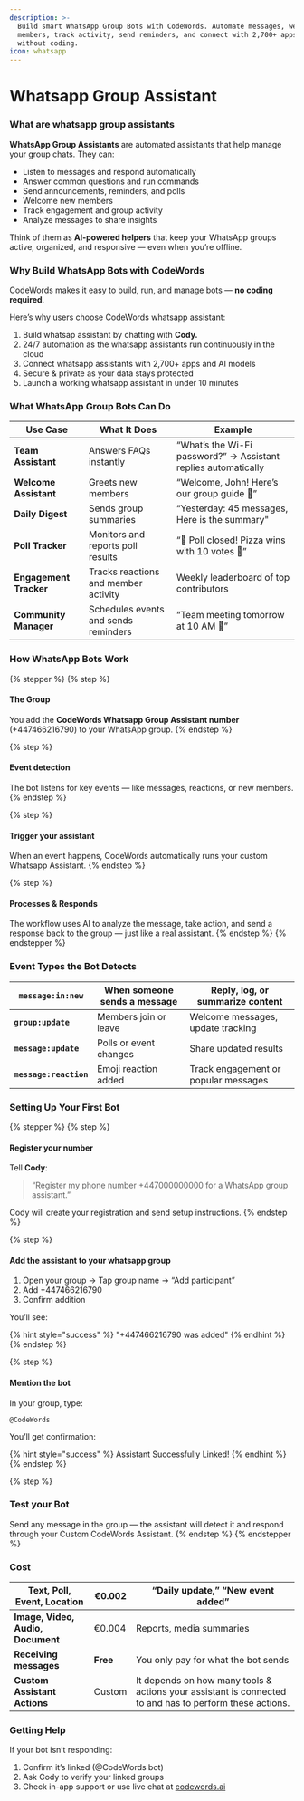 ```yaml
---
description: >-
  Build smart WhatsApp Group Bots with CodeWords. Automate messages, welcome
  members, track activity, send reminders, and connect with 2,700+ apps — all
  without coding.
icon: whatsapp
---
```


# Whatsapp Group Assistant

### What are whatsapp group assistants

**WhatsApp Group Assistants** are automated assistants that help manage your group chats. They can:

* Listen to messages and respond automatically
* Answer common questions and run commands
* Send announcements, reminders, and polls
* Welcome new members
* Track engagement and group activity
* Analyze messages to share insights

Think of them as **AI-powered helpers** that keep your WhatsApp groups active, organized, and responsive — even when you’re offline.

### **Why Build WhatsApp Bots with CodeWords**

CodeWords makes it easy to build, run, and manage bots — **no coding required**.

Here’s why users choose CodeWords whatsapp assistant:

1. Build whatsap assistant by chatting with **Cody.**
2. 24/7 automation as the whatsapp assistants run continuously in the cloud
3. Connect whatsapp assistants with 2,700+ apps and AI models
4. Secure & private as your data stays protected
5. Launch a working whatsapp assistant in under 10 minutes

### **What WhatsApp Group Bots Can Do**

| Use Case               | What It Does                         | Example                                                        |
| ---------------------- | ------------------------------------ | -------------------------------------------------------------- |
| **Team Assistant**     | Answers FAQs instantly               | “What’s the Wi-Fi password?” → Assistant replies automatically |
| **Welcome Assistant**  | Greets new members                   | “Welcome, John! Here’s our group guide 📘”                     |
| **Daily Digest**       | Sends group summaries                | “Yesterday: 45 messages, Here is the summary"                  |
| **Poll Tracker**       | Monitors and reports poll results    | “🎉 Poll closed! Pizza wins with 10 votes 🍕”                  |
| **Engagement Tracker** | Tracks reactions and member activity | Weekly leaderboard of top contributors                         |
| **Community Manager**  | Schedules events and sends reminders | “Team meeting tomorrow at 10 AM 📅”                            |

### **How WhatsApp Bots Work**

{% stepper %}
{% step %}
#### The Group

You add the **CodeWords Whatsapp Group Assistant number** (+447466216790) to your WhatsApp group.
{% endstep %}

{% step %}
#### Event detection

The bot listens for key events — like messages, reactions, or new members.
{% endstep %}

{% step %}
#### Trigger your assistant

When an event happens, CodeWords automatically runs your custom Whatsapp Assistant.
{% endstep %}

{% step %}
#### Processes & Responds

The workflow uses AI to analyze the message, take action, and send a response back to the group — just like a real assistant.
{% endstep %}
{% endstepper %}

### **Event Types the Bot Detects**

| **`message:in:new`**   | When someone sends a message | Reply, log, or summarize content     |
| ---------------------- | ---------------------------- | ------------------------------------ |
| **`group:update`**     | Members join or leave        | Welcome messages, update tracking    |
| **`message:update`**   | Polls or event changes       | Share updated results                |
| **`message:reaction`** | Emoji reaction added         | Track engagement or popular messages |

### **Setting Up Your First Bot**

{% stepper %}
{% step %}
#### **Register your number**

Tell **Cody**:

> “Register my phone number +447000000000 for a WhatsApp group assistant.”

Cody will create your registration and send setup instructions.
{% endstep %}

{% step %}
#### **Add the assistant to your whatsapp group**

1. Open your group → Tap group name → “Add participant”
2. Add +447466216790
3. Confirm addition

You’ll see:

{% hint style="success" %}
"+447466216790 was added"
{% endhint %}
{% endstep %}

{% step %}
#### Mention the bot

In your group, type:

```
@CodeWords
```

You’ll get confirmation:

{% hint style="success" %}
Assistant Successfully Linked!
{% endhint %}
{% endstep %}

{% step %}
### Test your Bot

Send any message in the group — the assistant will detect it and respond through your Custom CodeWords Assistant.
{% endstep %}
{% endstepper %}

### Cost

| **Text, Poll, Event, Location**   | €0.002   | “Daily update,” “New event added”                                                                       |
| --------------------------------- | -------- | ------------------------------------------------------------------------------------------------------- |
| **Image, Video, Audio, Document** | €0.004   | Reports, media summaries                                                                                |
| **Receiving messages**            | **Free** | You only pay for what the bot sends                                                                     |
| **Custom Assistant  Actions**     | Custom   | It depends on how many tools & actions your assistant is connected to and has to perform these actions. |

### Getting Help

If your bot isn’t responding:

1. Confirm it’s linked (@CodeWords bot)
2. Ask Cody to verify your linked groups
3. Check in-app support or use live chat at [codewords.ai](https://codewords.agemo.ai/)

